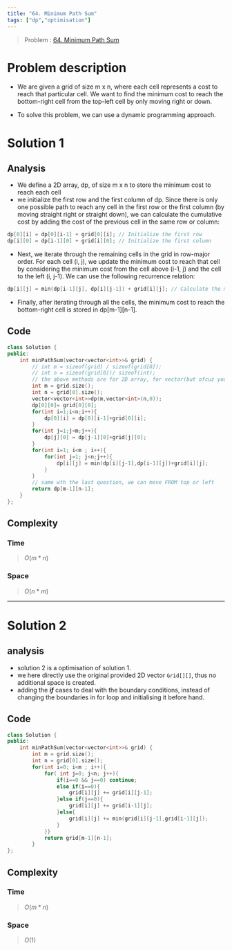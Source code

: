 ```yaml
---
title: "64. Minimum Path Sum"
tags: ["dp","optimisation"]
---
```

> Problem : [64. Minimum Path Sum](https://leetcode.com/problems/minimum-path-sum/)
# Problem description
- We are given a grid of size m x n, where each cell represents a cost to reach that particular cell. We want to find the minimum cost to reach the bottom-right cell from the top-left cell by only moving right or down.

- To solve this problem, we can use a dynamic programming approach.

# Solution 1 
## Analysis
- We define a 2D array, dp, of size m x n to store the minimum cost to reach each cell
- we initialize the first row and the first column of dp. Since there is only one possible path to reach any cell in the first row or the first column (by moving straight right or straight down), we can calculate the cumulative cost by adding the cost of the previous cell in the same row or column:
```cpp
dp[0][i] = dp[0][i-1] + grid[0][i]; // Initialize the first row
dp[i][0] = dp[i-1][0] + grid[i][0]; // Initialize the first column
```
- Next, we iterate through the remaining cells in the grid in row-major order. For each cell (i, j), we update the minimum cost to reach that cell by considering the minimum cost from the cell above (i-1, j) and the cell to the left (i, j-1). We can use the following recurrence relation:
```cpp
dp[i][j] = min(dp[i-1][j], dp[i][j-1]) + grid[i][j]; // Calculate the minimum cost for each cell
```
- Finally, after iterating through all the cells, the minimum cost to reach the bottom-right cell is stored in dp[m-1][n-1].
## Code
```cpp
class Solution {
public:
    int minPathSum(vector<vector<int>>& grid) {
        // int m = sizeof(grid) / sizeof(grid[0]);
        // int n = sizeof(grid[0])/ sizeof(int);
        // the above methods are for 2D array, for vector(but ofcuz you can change to parameter input back to 2D array), we use the following:
        int m = grid.size();
        int n = grid[0].size();
        vector<vector<int>>dp(m,vector<int>(n,0));    
        dp[0][0]= grid[0][0];
        for(int i=1;i<n;i++){
            dp[0][i] = dp[0][i-1]+grid[0][i];
        }
        for(int j=1;j<m;j++){
            dp[j][0] = dp[j-1][0]+grid[j][0];
        }
        for(int i=1; i<m ; i++){    
            for(int j=1; j<n;j++){
                dp[i][j] = min(dp[i][j-1],dp[i-1][j])+grid[i][j];
            }
        }
        // same wth the last question, we can move FROM top or left
        return dp[m-1][n-1];
    }
};
```
## Complexity
### Time
>$O(m*n)$
### Space
>$O(n*m)$

 *** 

# Solution 2
## analysis
- solution 2 is a optimisation of solution 1.
- we here directly use the original provided 2D vector ```Grid[][]```, thus no additional space is created.
- adding the ***if*** cases to deal with the boundary conditions, instead of changing the boundaries in for loop and initialising it before hand.
## Code
```cpp
class Solution {
public:
    int minPathSum(vector<vector<int>>& grid) {
        int m = grid.size();
        int n = grid[0].size();
        for(int i=0; i<m ; i++){
            for( int j=0; j<n; j++){
                if(i==0 && j==0) continue;
                else if(i==0){
                    grid[i][j] += grid[i][j-1];
                }else if(j==0){
                    grid[i][j] += grid[i-1][j];
                }else{
                    grid[i][j] += min(grid[i][j-1],grid[i-1][j]);
                }
            }}
            return grid[m-1][n-1];
        }
};
```
## Complexity
### Time
>$O(m*n)$
### Space
>$O(1)$
